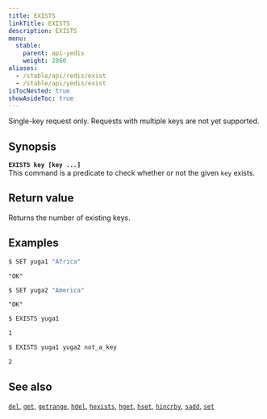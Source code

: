 ```yaml
---
title: EXISTS
linkTitle: EXISTS
description: EXISTS
menu:
  stable:
    parent: api-yedis
    weight: 2060
aliases:
  - /stable/api/redis/exist
  - /stable/api/yedis/exist
isTocNested: true
showAsideToc: true
---
```

Single-key request only. Requests with multiple keys are not yet supported.

## Synopsis

<b>`EXISTS key [key ...]`</b><br>
This command is a predicate to check whether or not the given `key` exists.

## Return value

Returns the number of existing keys.

## Examples

```sh
$ SET yuga1 "Africa"
```

```
"OK"
```

```sh
$ SET yuga2 "America"
```

```
"OK"
```

```sh
$ EXISTS yuga1
```

```
1
```

```sh
$ EXISTS yuga1 yuga2 not_a_key
```

```
2
```

## See also

[`del`](../del/), [`get`](../get/), [`getrange`](../getrange/), [`hdel`](../hdel/), [`hexists`](../hexists/), [`hget`](../hget/), [`hset`](../hset/), [`hincrby`](../hincrby/), [`sadd`](../sadd/), [`set`](../set/)
